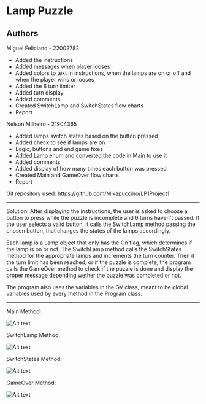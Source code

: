 # Lamp Puzzle

## Authors

Miguel Feliciano - 22002782

- Added the instructions
- Added messages when player looses
- Added colors to text in instructions, when the lamps are on or off and when the player wins or looses
- Added the 6 turn limiter
- Added turn display
- Added comments
- Created SwitchLamp and SwitchStates flow charts
- Report

Nelson Milheiro - 21904365

- Added lamps switch states based on the button pressed
- Added check to see if lamps are on
- Logic, buttons and end game fixes
- Added Lamp enum and converted the code in Main to use it
- Added comments
- Added display of how many times each button was pressed
- Created Main and GameOver flow charts
- Report

Git repository used: https://github.com/Mikapuccino/LP1Project1

---

Solution: After displaying the instructions, the user is asked to choose a button to press while the puzzle is incomplete and 6 turns haven't passed. If the user selects a valid button, it calls the SwitchLamp method passing the chosen button, that changes the states of the lamps accordingly.

Each lamp is a Lamp object that only has the On flag, which determines if the lamp is on or not. The SwitchLamp method calls the SwitchStates method for the appropriate lamps and increments the turn counter. Then if the turn limit has been reached, or if the puzzle is complete, the program calls the GameOver method to check if the puzzle is done and display the proper message depending wether the puzzle was completed or not.

The program also uses the variables in the GV class, meant to be global variables used by every method in the Program class.

---
Main Method:

![Alt text](LampPuzzleMain.png)

SwitchLamp Method:

![Alt text](SwitchLamp.png)

SwitchStates Method:

![Alt text](SwitchStates.png)

GameOver Method:

![Alt text](LampPuzzleGameOver.png)